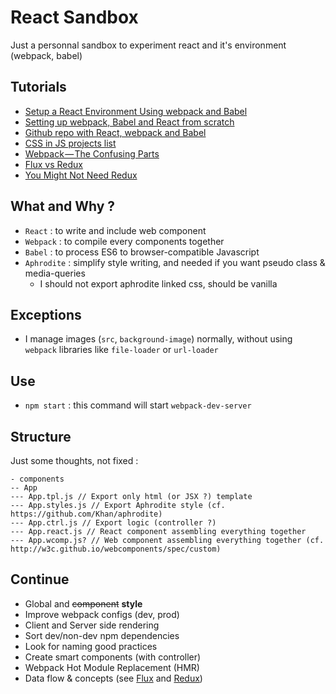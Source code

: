 # React Sandbox
Just a personnal sandbox to experiment react and it's environment (webpack, babel)

## Tutorials
* [Setup a React Environment Using webpack and Babel](https://scotch.io/tutorials/setup-a-react-environment-using-webpack-and-babel)
* [Setting up webpack, Babel and React from scratch](https://stanko.github.io/setting-up-webpack-babel-and-react-from-scratch/)
* [Github repo with React, webpack and Babel](https://github.com/alicoding/react-webpack-babel)
* [CSS in JS projects list](https://github.com/MicheleBertoli/css-in-js)
* [Webpack — The Confusing Parts](https://medium.com/@rajaraodv/webpack-the-confusing-parts-58712f8fcad9)
* [Flux vs Redux](https://blog.andyet.com/2015/08/06/what-the-flux-lets-redux/)
* [You Might Not Need Redux](https://medium.com/@dan_abramov/you-might-not-need-redux-be46360cf367#.iad9glybi)

## What and Why ?
* `React` : to write and include web component
* `Webpack` : to compile every components together
* `Babel` : to process ES6 to browser-compatible Javascript
* `Aphrodite` : simplify style writing, and needed if you want pseudo class & media-queries
  * I should not export aphrodite linked css, should be vanilla

## Exceptions
* I manage images (`src`, `background-image`) normally, without using `webpack` libraries like `file-loader` or `url-loader`

## Use
* `npm start` : this command will start `webpack-dev-server`

## Structure
Just some thoughts, not fixed :
```
- components
-- App
--- App.tpl.js // Export only html (or JSX ?) template
--- App.styles.js // Export Aphrodite style (cf. https://github.com/Khan/aphrodite)
--- App.ctrl.js // Export logic (controller ?)
--- App.react.js // React component assembling everything together
--- App.wcomp.js? // Web component assembling everything together (cf. http://w3c.github.io/webcomponents/spec/custom)
```

## Continue
* Global and ~~component~~ **style**
* Improve webpack configs (dev, prod)
* Client and Server side rendering
* Sort dev/non-dev npm dependencies
* Look for naming good practices
* Create smart components (with controller)
* Webpack Hot Module Replacement (HMR)
* Data flow & concepts (see [Flux](https://github.com/facebook/flux/) and [Redux](http://redux.js.org/))
